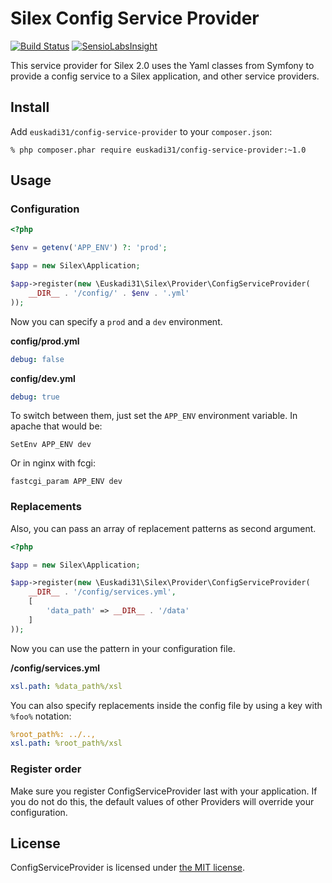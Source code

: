 # Silex Config Service Provider

[![Build Status](https://travis-ci.org/euskadi31/ConfigServiceProvider.svg?branch=master)](https://travis-ci.org/euskadi31/ConfigServiceProvider)
[![SensioLabsInsight](https://insight.sensiolabs.com/projects/07bf7885-e810-48e8-9043-e30f49f1f2e7/mini.png)](https://insight.sensiolabs.com/projects/07bf7885-e810-48e8-9043-e30f49f1f2e7)

This service provider for Silex 2.0 uses the Yaml classes from Symfony
to provide a config service to a Silex application, and other service providers.

## Install

Add `euskadi31/config-service-provider` to your `composer.json`:

    % php composer.phar require euskadi31/config-service-provider:~1.0

## Usage

### Configuration

```php
<?php

$env = getenv('APP_ENV') ?: 'prod';

$app = new Silex\Application;

$app->register(new \Euskadi31\Silex\Provider\ConfigServiceProvider(
    __DIR__ . '/config/' . $env . '.yml'
));
```

Now you can specify a `prod` and a `dev` environment.

**config/prod.yml**

```yaml
debug: false
```

**config/dev.yml**

```yaml
debug: true
```

To switch between them, just set the `APP_ENV` environment variable. In apache
that would be:

    SetEnv APP_ENV dev

Or in nginx with fcgi:

    fastcgi_param APP_ENV dev

### Replacements

Also, you can pass an array of replacement patterns as second argument.

```php
<?php

$app = new Silex\Application;

$app->register(new \Euskadi31\Silex\Provider\ConfigServiceProvider(
    __DIR__ . '/config/services.yml',
    [
        'data_path' => __DIR__ . '/data'
    ]
));
```

Now you can use the pattern in your configuration file.

**/config/services.yml**

```yaml
xsl.path: %data_path%/xsl
```

You can also specify replacements inside the config file by using a key with
`%foo%` notation:

```yaml
%root_path%: ../..,
xsl.path: %root_path%/xsl
```

### Register order

Make sure you register ConfigServiceProvider last with your application. If you do not do this,
the default values of other Providers will override your configuration.

## License

ConfigServiceProvider is licensed under [the MIT license](LICENSE.md).
